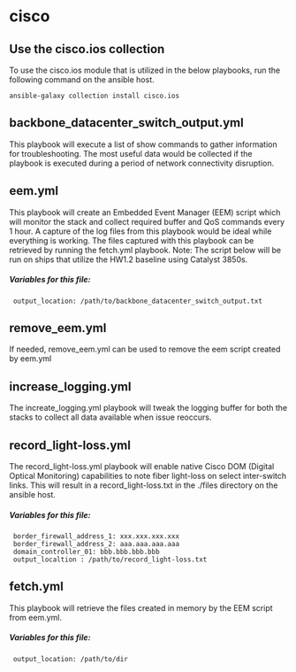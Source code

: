 # cisco

## Use the cisco.ios collection
To use the cisco.ios module that is utilized in the below playbooks, run the following command on the ansible host.
```
ansible-galaxy collection install cisco.ios
```

## backbone_datacenter_switch_output.yml
This playbook will execute a list of show commands to gather information for troubleshooting. The most useful data would be collected if the playbook is executed during a period of network connectivity disruption. 

## eem.yml 
This playbook will create an Embedded Event Manager (EEM) script which will monitor the stack and collect required buffer and QoS commands every 1 hour. A capture of the log files from this playbook would be ideal while everything is working. The files captured with this playbook can be retrieved by running the fetch.yml playbook.
Note: The script below will be run on ships that utilize the HW1.2 baseline using Catalyst 3850s.

##### Variables for this file: 
```
 output_location: /path/to/backbone_datacenter_switch_output.txt
```

## remove_eem.yml
If needed, remove_eem.yml can be used to remove the eem script created by eem.yml

## increase_logging.yml
The increate_logging.yml playbook will tweak the logging buffer for both the stacks to collect all data available when issue reoccurs.

## record_light-loss.yml
The record_light-loss.yml playbook will enable native Cisco DOM (Digital Optical Monitoring) capabilities to note fiber light-loss on select inter-switch links. This will result in a record_light-loss.txt in the ./files directory on the ansible host.

##### Variables for this file: 
```
 border_firewall_address_1: xxx.xxx.xxx.xxx
 border_firewall_address_2: aaa.aaa.aaa.aaa
 domain_controller_01: bbb.bbb.bbb.bbb
 output_localtion : /path/to/record_light-loss.txt
```

## fetch.yml
This playbook will retrieve the files created in memory by the EEM script from eem.yml.

##### Variables for this file:
```
 output_location: /path/to/dir
```
